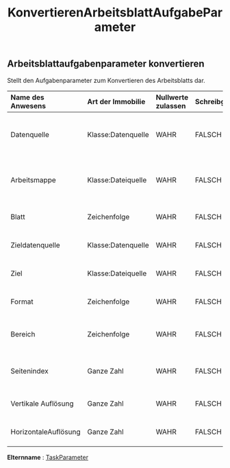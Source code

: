 ﻿---
title: KonvertierenArbeitsblattAufgabeParameter
second_title: Aspose.Cells Cloud Documen
type: docs
url: /de/specification/model/convertworksheettaskparameter/
description: "Aspose.Cells Cloud-Modellspezifikation: ConvertWorksheetTaskParameter. Müheloses Bearbeiten von Excel und anderen Tabellenkalkulationsdokumenten mit Funktionen wie Öffnen, Generieren, Bearbeiten, Teilen, Zusammenführen, Vergleichen und Konvertieren"
kwords: Excel, Office, Tabellenkalkulation, Cloud REST API, ConvertWorksheetTaskParameter
weight: 50
---
## **Arbeitsblattaufgabenparameter konvertieren**

Stellt den Aufgabenparameter zum Konvertieren des Arbeitsblatts dar.

| Name des Anwesens| Art der Immobilie| Nullwerte zulassen| Schreibgeschützt| Standardwert| Beschreibung|
|:- |:- |:- |:- |:- |:- |
| Datenquelle| Klasse:Datenquelle| WAHR| FALSCH|| Stellt die Datenquelle des Taskobjekts dar.|
| Arbeitsmappe| Klasse:Dateiquelle| WAHR| FALSCH|| Stellt die Datenquelle des Taskobjekts dar.|
| Blatt| Zeichenfolge| WAHR| FALSCH|| Stellt ein Arbeitsblatt dar.|
| Zieldatenquelle| Klasse:Datenquelle| WAHR| FALSCH|| Stellt die Zieldatenquelle dar.|
| Ziel| Klasse:Dateiquelle| WAHR| FALSCH|| Stellt die Zieldatenquelle dar.|
| Format| Zeichenfolge| WAHR| FALSCH|| Stellt das Zieldatenformat dar.|
| Bereich| Zeichenfolge| WAHR| FALSCH|| Stellt den konvertierten Datenbereich dar.|
| Seitenindex| Ganze Zahl| WAHR| FALSCH|| Stellt den konvertierten Seitenindex dar.|
| Vertikale Auflösung| Ganze Zahl| WAHR| FALSCH|| Stellt die vertikale Auflösung dar.|
| HorizontaleAuflösung| Ganze Zahl| WAHR| FALSCH|| Stellt die horizontale Auflösung dar.|

**Elternname** : [TaskParameter](/specification/model/taskparameter)

